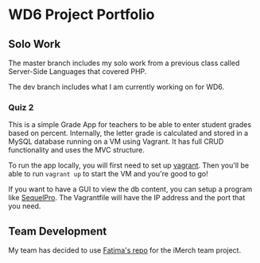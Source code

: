 # WD6 Project Portfolio

## Solo Work

The master branch includes my solo work from a previous class called Server-Side Languages that covered PHP.

The dev branch includes what I am currently working on for WD6.

### Quiz 2

This is a simple Grade App for teachers to be able to enter student grades based on percent. Internally, the letter grade is calculated and stored in a MySQL database running on a VM using Vagrant. It has full CRUD functionality and uses the MVC structure.

To run the app locally, you will first need to set up [vagrant](https://www.vagrantup.com/docs/index.html). Then you'll be able to run `vagrant up` to start the VM and you're good to go!

If you want to have a GUI to view the db content, you can setup a program like [SequelPro](https://www.sequelpro.com/). The Vagrantfile will have the IP address and the port that you need. 

## Team Development

My team has decided to use [Fatima's repo](https://github.com/fsheremetyeva/WD6-ProjectPortfolio) for the iMerch team project.